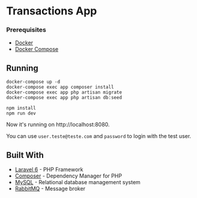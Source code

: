 # Transactions App

### Prerequisites

- [Docker](https://docs.docker.com/install/)
- [Docker Compose](https://docs.docker.com/compose/)

## Running

```
docker-compose up -d
docker-compose exec app composer install
docker-compose exec app php artisan migrate
docker-compose exec app php artisan db:seed

npm install
npm run dev
```

Now it's running on http://localhost:8080.

You can use `user.teste@teste.com` and `password` to login with the test user.

## Built With

* [Laravel 6](https://laravel.com/) - PHP Framework
* [Composer](https://getcomposer.org/) - Dependency Manager for PHP
* [MySQL](https://www.mysql.com/) - Relational database management system
* [RabbitMQ](https://www.rabbitmq.com/) - Message broker
